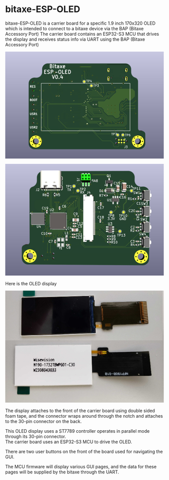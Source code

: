 # bitaxe-ESP-OLED
bitaxe-ESP-OLED is a carrier board for a specific 1.9 inch 170x320 OLED
which is intended to connect to a bitaxe device via the BAP (Bitaxe Accessory Port)
The carrier board contains an ESP32-S3 MCU that drives the display and receives 
status info via UART using the BAP (Bitaxe Accessory Port)

![render-front](doc/render-front.png)

![render-back](doc/render-back.png)

Here is the OLED display

![OLED photo](doc/OLED-photo.jpg)

The display attaches to the front of the carrier board using double sided foam tape, and 
the connector wraps around through the notch and attaches to the 30-pin connector on the back.

This OLED display uses a ST7789 controller operates in parallel mode through its 30-pin connector.  
The carrier board uses an ESP32-S3 MCU to drive the OLED.

There are two user buttons on the front of the board used for navigating the GUI.

The MCU firmware will display various GUI pages, and the data for these pages will be 
supplied by the bitaxe through the UART.

